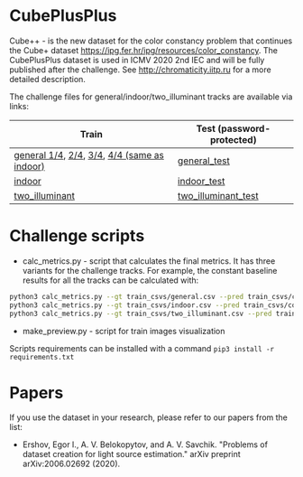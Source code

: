 # CubePlusPlus
Cube++ - is the new dataset for the color constancy problem that continues the Cube+ dataset https://ipg.fer.hr/ipg/resources/color_constancy. The CubePlusPlus dataset is used in ICMV 2020 2nd IEC and will be fully published after the challenge. See http://chromaticity.iitp.ru for a more detailed description.

The challenge files for general/indoor/two_illuminant tracks are available via links: 

Train | Test (password-protected)
------------ | -------------
[general 1/4](https://drive.google.com/file/d/1-jWLZeG4h0OkjDhCgD7D8Q6cphhnkJCp/view?usp=sharing), [2/4](https://drive.google.com/file/d/1HxkQ4JJb2Nbp0s0ikI99lwBUHyV-VRw8/view?usp=sharing), [3/4](https://drive.google.com/file/d/1cjQ5HEt7KE268iv3uOn1mVGeIryzbUHg/view?usp=sharing), [4/4 (same as indoor)](https://yadi.sk/d/84w9OHpUZIoPZA) | [general_test](https://yadi.sk/d/M8Jdq_tuiR-I4A) 
[indoor](https://yadi.sk/d/84w9OHpUZIoPZA) | [indoor_test](https://yadi.sk/d/KruOvfdD10ptag) 
[two_illuminant](https://drive.google.com/file/d/12Qq32voyQzF8Vf6c-o_6j2h3EuAwQatE/view?usp=sharing) | [two_illuminant_test](https://yadi.sk/d/8u9y4uAU1bBFrQ)


# Challenge scripts 
* calc_metrics.py - script that calculates the final metrics. It has three variants for the challenge tracks. For example, the constant baseline results for all the tracks can be calculated with:
```bash
python3 calc_metrics.py --gt train_csvs/general.csv --pred train_csvs/const_baseline/general.csv --problem general
python3 calc_metrics.py --gt train_csvs/indoor.csv --pred train_csvs/const_baseline/indoor.csv --problem indoor
python3 calc_metrics.py --gt train_csvs/two_illuminant.csv --pred train_csvs/const_baseline/two_illuminant.csv --problem two_illuminant
```
* make_preview.py - script for train images visualization

Scripts requirements can be installed with a command
```pip3 install -r requirements.txt```

# Papers
If you use the dataset in your research, please refer to our papers from the list:
* Ershov, Egor I., A. V. Belokopytov, and A. V. Savchik. "Problems of dataset creation for light source estimation." arXiv preprint arXiv:2006.02692 (2020).